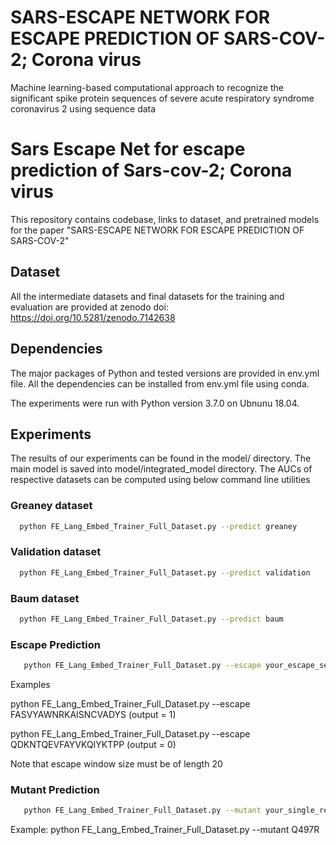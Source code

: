 # SARS-ESCAPE NETWORK FOR ESCAPE PREDICTION OF SARS-COV-2; Corona virus  
Machine learning-based computational approach to recognize the significant spike protein sequences of severe acute respiratory syndrome coronavirus 2  using sequence data 


# Sars Escape Net for escape prediction of Sars-cov-2; Corona virus  
This repository contains codebase, links to dataset, and pretrained models for the paper "SARS-ESCAPE NETWORK FOR ESCAPE PREDICTION OF SARS-COV-2" 


## Dataset
All the intermediate datasets and final datasets for the training and evaluation are 
provided at zenodo doi: https://doi.org/10.5281/zenodo.7142638 
## Dependencies
The major packages of Python and tested versions are provided in env.yml file. 
All the dependencies can be installed from env.yml file using conda.

The experiments were run with Python version 3.7.0 on Ubnunu 18.04. 
## Experiments

The results of our experiments can be found in the model/ directory.
The main model is saved into model/integrated_model directory. The AUCs of respective datasets can 
be computed using below command line utilities


### Greaney dataset 
```bash
  python FE_Lang_Embed_Trainer_Full_Dataset.py --predict greaney
```
### Validation dataset 
```bash
  python FE_Lang_Embed_Trainer_Full_Dataset.py --predict validation
```
### Baum dataset 
```bash
  python FE_Lang_Embed_Trainer_Full_Dataset.py --predict baum
```

### Escape Prediction 
```bash
   python FE_Lang_Embed_Trainer_Full_Dataset.py --escape your_escape_seq 

```
Examples 

python FE_Lang_Embed_Trainer_Full_Dataset.py --escape FASVYAWNRKAISNCVADYS  (output = 1)

python FE_Lang_Embed_Trainer_Full_Dataset.py --escape QDKNTQEVFAYVKQIYKTPP  (output = 0) 

Note that escape window size must be of length 20

### Mutant Prediction 
```bash
   python FE_Lang_Embed_Trainer_Full_Dataset.py --mutant your_single_res_mutant 
```
Example: python FE_Lang_Embed_Trainer_Full_Dataset.py --mutant  Q497R
